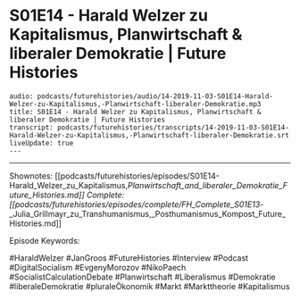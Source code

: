 # S01E14 - Harald Welzer zu Kapitalismus, Planwirtschaft & liberaler Demokratie | Future Histories

```audio-note
audio: podcasts/futurehistories/audio/14-2019-11-03-S01E14-Harald-Welzer-zu-Kapitalismus,-Planwirtschaft-liberaler-Demokratie.mp3
title: S01E14 - Harald Welzer zu Kapitalismus, Planwirtschaft & liberaler Demokratie | Future Histories
transcript: podcasts/futurehistories/transcripts/14-2019-11-03-S01E14-Harald-Welzer-zu-Kapitalismus,-Planwirtschaft-liberaler-Demokratie.srt
liveUpdate: true
---

```
---

Shownotes: [[podcasts/futurehistories/episodes/S01E14-Harald_Welzer_zu_Kapitalismus,_Planwirtschaft_and_liberaler_Demokratie_Future_Histories.md]]
Complete: [[podcasts/futurehistories/episodes/complete/FH_Complete_S01E13_-_Julia_Grillmayr_zu_Transhumanismus,_Posthumanismus_Kompost_Future_Histories.md]]


Episode Keywords:

#HaraldWelzer #JanGroos #FutureHistories #Interview #Podcast #DigitalSocialism #EvgenyMorozov #NikoPaech #SocialistCalculationDebate #Planwirtschaft #Liberalismus #Demokratie #liberaleDemokratie #pluraleÖkonomik #Markt #Markttheorie #Kapitalismus
